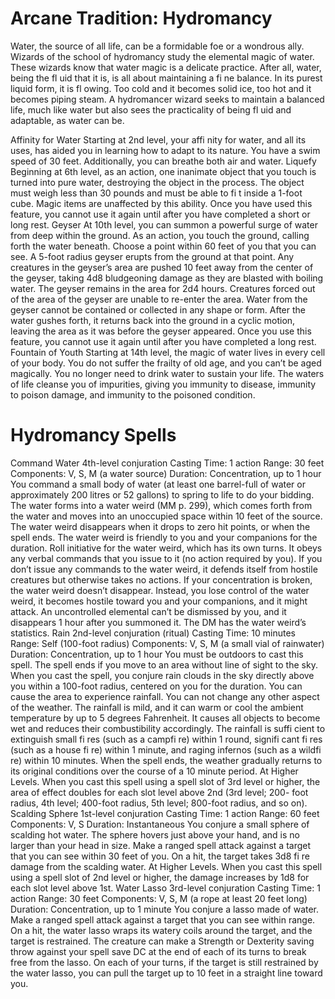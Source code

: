 # Arcane Tradition: Hydromancy
Water, the source of all life, can be a formidable foe or
a wondrous ally. Wizards of the school of hydromancy
study the elemental magic of water. These wizards
know that water magic is a delicate practice. After all,
water, being the fl uid that it is, is all about maintaining
a fi ne balance. In its purest liquid form, it is fl owing.
Too cold and it becomes solid ice, too hot and it
becomes piping steam. A hydromancer wizard seeks to
maintain a balanced life, much like water but also sees
the practicality of being fl uid and adaptable, as water
can be.

Affinity for Water
Starting at 2nd level, your affi nity for water, and all
its uses, has aided you in learning how to adapt to its
nature. You have a swim speed of 30 feet. Additionally,
you can breathe both air and water.
Liquefy
Beginning at 6th level, as an action, one inanimate object
that you touch is turned into pure water, destroying the
object in the process. The object must weigh less than
30 pounds and must be able to fi t inside a 1-foot cube.
Magic items are unaffected by this ability. Once you
have used this feature, you cannot use it again until
after you have completed a short or long rest.
Geyser
At 10th level, you can summon a powerful surge of
water from deep within the ground. As an action, you
touch the ground, calling forth the water beneath.
Choose a point within 60 feet of you that you can see.
A 5-foot radius geyser erupts from the ground at that
point. Any creatures in the geyser’s area are pushed
10 feet away from the center of the geyser, taking 4d8
bludgeoning damage as they are blasted with boiling
water.
The geyser remains in the area for 2d4 hours.
Creatures forced out of the area of the geyser are unable
to re-enter the area. Water from the geyser cannot be
contained or collected in any shape or form. After the
water gushes forth, it returns back into the ground in
a cyclic motion, leaving the area as it was before the
geyser appeared. Once you use this feature, you cannot
use it again until after you have completed a long rest.
Fountain of Youth
Starting at 14th level, the magic of water lives in every
cell of your body. You do not suffer the frailty of old
age, and you can’t be aged magically. You no longer
need to drink water to sustain your life. The waters of
life cleanse you of impurities, giving you immunity to
disease, immunity to poison damage, and immunity to
the poisoned condition.

# Hydromancy Spells
Command Water
4th-level conjuration
Casting Time: 1 action
Range: 30 feet
Components: V, S, M (a water source)
Duration: Concentration, up to 1 hour
You command a small body of water (at least one
barrel-full of water or approximately 200 litres or 52
gallons) to spring to life to do your bidding. The water
forms into a water weird (MM p. 299), which comes
forth from the water and moves into an unoccupied
space within 10 feet of the source. The water weird
disappears when it drops to zero hit points, or when
the spell ends. The water weird is friendly to you and
your companions for the duration. Roll initiative for
the water weird, which has its own turns. It obeys
any verbal commands that you issue to it (no action
required by you). If you don’t issue any commands to
the water weird, it defends itself from hostile creatures
but otherwise takes no actions.
If your concentration is broken, the water weird
doesn’t disappear. Instead, you lose control of the
water weird, it becomes hostile toward you and your
companions, and it might attack. An uncontrolled
elemental can’t be dismissed by you, and it disappears
1 hour after you summoned it.
The DM has the water weird’s statistics.
Rain
2nd-level conjuration (ritual)
Casting Time: 10 minutes
Range: Self (100-foot radius)
Components: V, S, M (a small vial of rainwater)
Duration: Concentration, up to 1 hour
You must be outdoors to cast this spell. The spell ends
if you move to an area without line of sight to the sky.
When you cast the spell, you conjure rain clouds in
the sky directly above you within a 100-foot radius,
centered on you for the duration. You can cause the
area to experience rainfall. You can not change any
other aspect of the weather. The rainfall is mild, and
it can warm or cool the ambient temperature by up to
5 degrees Fahrenheit. It causes all objects to become
wet and reduces their combustibility accordingly. The
rainfall is suffi cient to extinguish small fi res (such as
a campfi re) within 1 round, signifi cant fi res (such as a
house fi re) within 1 minute, and raging infernos (such
as a wildfi re) within 10 minutes. When the spell ends,
the weather gradually returns to its original conditions
over the course of a 10 minute period.
At Higher Levels. When you cast this spell using
a spell slot of 3rd level or higher, the area of effect
doubles for each slot level above 2nd (3rd level; 200-
foot radius, 4th level; 400-foot radius, 5th level; 800-foot
radius, and so on).
Scalding Sphere
1st-level conjuration
Casting Time: 1 action
Range: 60 feet
Components: V, S
Duration: Instantaneous
You conjure a small sphere of scalding hot water. The
sphere hovers just above your hand, and is no larger
than your head in size. Make a ranged spell attack
against a target that you can see within 30 feet of you.
On a hit, the target takes 3d8 fi re damage from the
scalding water.
At Higher Levels. When you cast this spell using a
spell slot of 2nd level or higher, the damage increases by
1d8 for each slot level above 1st.
Water Lasso
3rd-level conjuration
Casting Time: 1 action
Range: 30 feet
Components: V, S, M (a rope at least 20 feet long)
Duration: Concentration, up to 1 minute
You conjure a lasso made of water. Make a ranged spell
attack against a target that you can see within range.
On a hit, the water lasso wraps its watery coils around
the target, and the target is restrained. The creature can
make a Strength or Dexterity saving throw against your
spell save DC at the end of each of its turns to break free
from the lasso. On each of your turns, if the target is still
restrained by the water lasso, you can pull the target up
to 10 feet in a straight line toward you.